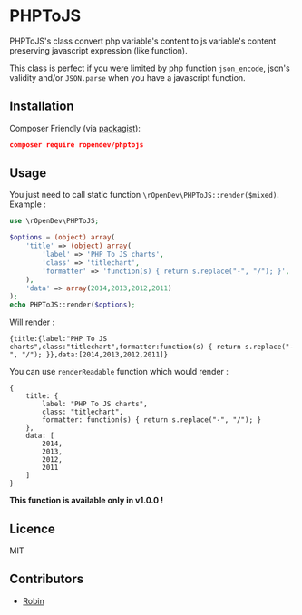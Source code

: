 # PHPToJS

PHPToJS's class convert php variable's content to js variable's content preserving javascript expression (like function).

This class is perfect if you were limited by php function `json_encode`, json's validity and/or `JSON.parse` when you have a javascript function.

## Installation

Composer Friendly (via [packagist](https://packagist.org/packages/ropendev/phptojs)):
```json
composer require ropendev/phptojs
```

## Usage

You just need to call static function `\rOpenDev\PHPToJS::render($mixed)`. Example :
```php
use \rOpenDev\PHPToJS;

$options = (object) array(
    'title' => (object) array(
        'label' => 'PHP To JS charts',
        'class' => 'titlechart',
        'formatter' => 'function(s) { return s.replace("-", "/"); }',
    ),
    'data' => array(2014,2013,2012,2011)
);
echo PHPToJS::render($options);
```
Will render :
```
{title:{label:"PHP To JS charts",class:"titlechart",formatter:function(s) { return s.replace("-", "/"); }},data:[2014,2013,2012,2011]}
```

You can use `renderReadable` function which would render :
```
{
	title: {
		label: "PHP To JS charts",
		class: "titlechart",
		formatter: function(s) { return s.replace("-", "/"); }
	},
	data: [
		2014,
		2013,
		2012,
		2011
	]
}
```
**This function is available only in v1.0.0 !**

## Licence
MIT

## Contributors
* [Robin](http://www.robin-d.fr/)
